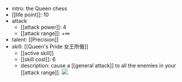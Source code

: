- intro: the Queen chess
- [[life point]]: 10
- attack
	- [[attack power]]: 4
	- [[attack range]]: $+\infty$
- talent: [[Precision]]
- skill: [[Queen's Pride 女王所傲]]
	- [[active skill]]
	- [[skill cost]]: 6
	- description: cause a [[general attack]] to all the enemies in your [[attack range]].
![](https://imgsa.baidu.com/forum/w%3D580/sign=f43883fc0724ab18e016e13f05fbe69a/729cd5fdfc03924570d687d58994a4c27c1e255f.jpg)  
